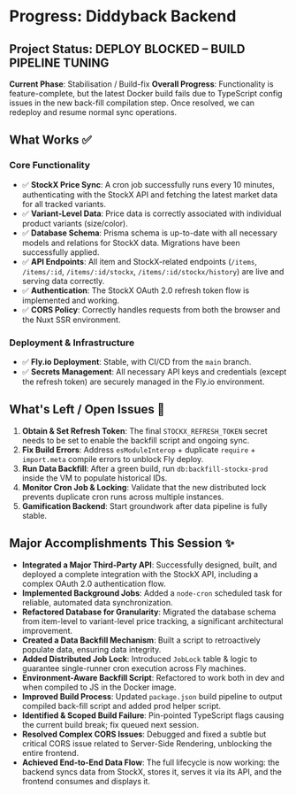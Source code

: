 # Progress: Diddyback Backend

## Project Status: **DEPLOY BLOCKED – BUILD PIPELINE TUNING**
**Current Phase**: Stabilisation / Build-fix
**Overall Progress**: Functionality is feature-complete, but the latest Docker build fails due to TypeScript config issues in the new back-fill compilation step. Once resolved, we can redeploy and resume normal sync operations.

## What Works ✅

### Core Functionality
- ✅ **StockX Price Sync**: A cron job successfully runs every 10 minutes, authenticating with the StockX API and fetching the latest market data for all tracked variants.
- ✅ **Variant-Level Data**: Price data is correctly associated with individual product variants (size/color).
- ✅ **Database Schema**: Prisma schema is up-to-date with all necessary models and relations for StockX data. Migrations have been successfully applied.
- ✅ **API Endpoints**: All item and StockX-related endpoints (`/items`, `/items/:id`, `/items/:id/stockx`, `/items/:id/stockx/history`) are live and serving data correctly.
- ✅ **Authentication**: The StockX OAuth 2.0 refresh token flow is implemented and working.
- ✅ **CORS Policy**: Correctly handles requests from both the browser and the Nuxt SSR environment.

### Deployment & Infrastructure
- ✅ **Fly.io Deployment**: Stable, with CI/CD from the `main` branch.
- ✅ **Secrets Management**: All necessary API keys and credentials (except the refresh token) are securely managed in the Fly.io environment.

## What's Left / Open Issues 🚧
1.  **Obtain & Set Refresh Token**: The final `STOCKX_REFRESH_TOKEN` secret needs to be set to enable the backfill script and ongoing sync.
2.  **Fix Build Errors**: Address `esModuleInterop` + duplicate `require` + `import.meta` compile errors to unblock Fly deploy.
3.  **Run Data Backfill**: After a green build, run `db:backfill-stockx-prod` inside the VM to populate historical IDs.
4.  **Monitor Cron Job & Locking**: Validate that the new distributed lock prevents duplicate cron runs across multiple instances.
5.  **Gamification Backend**: Start groundwork after data pipeline is fully stable.

## Major Accomplishments This Session ✨
- **Integrated a Major Third-Party API**: Successfully designed, built, and deployed a complete integration with the StockX API, including a complex OAuth 2.0 authentication flow.
- **Implemented Background Jobs**: Added a `node-cron` scheduled task for reliable, automated data synchronization.
- **Refactored Database for Granularity**: Migrated the database schema from item-level to variant-level price tracking, a significant architectural improvement.
- **Created a Data Backfill Mechanism**: Built a script to retroactively populate data, ensuring data integrity.
- **Added Distributed Job Lock**: Introduced `JobLock` table & logic to guarantee single-runner cron execution across Fly machines.
- **Environment-Aware Backfill Script**: Refactored to work both in dev and when compiled to JS in the Docker image.
- **Improved Build Process**: Updated `package.json` build pipeline to output compiled back-fill script and added prod helper script.
- **Identified & Scoped Build Failure**: Pin-pointed TypeScript flags causing the current build break; fix queued next session.
- **Resolved Complex CORS Issues**: Debugged and fixed a subtle but critical CORS issue related to Server-Side Rendering, unblocking the entire frontend.
- **Achieved End-to-End Data Flow**: The full lifecycle is now working: the backend syncs data from StockX, stores it, serves it via its API, and the frontend consumes and displays it. 